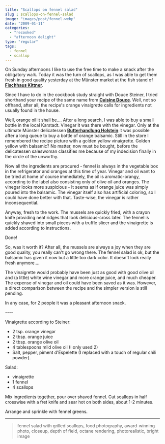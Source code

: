 ```yaml
---
title: "Scallops on fennel salad"
slug : scallops-on-fennel-salad
image: "images/post/fennel.webp"
date: "2009-01-11"
categories: 
  - "recooked"
  - "afternoon delight"
type: "regular"
tags: 
  - fennel
  - scallop
---
```


On Sunday afternoons I like to use the free time to make a snack after the obligatory walk. Today it was the turn of scallops, as I was able to get them fresh in good quality yesterday at the Münster market at the fish stand of **[Fischhaus Kittner](http://www.fischhaus-kittner.de)**.

Since I have to do in the cookbook study straight with Douce Steiner, I tried shorthand your recipe of the same name from **[Cuisine Douce](https://www.feinschmeckerblog.de/2008/09/29/das_kochbuch_des_jahres_kommt_von_douce_steiner_deutschlands_einziger_zwei-sterne-kchin/)**. Well, not so offhand, after all, the recipe's orange vinaigrette calls for ingredients not usually found in the house.

Well, orange oil it shall be.... After a long search, I was able to buy a small bottle in the local Karstadt. Vinegar it was there with the vinegar. Only at the ultimate Münster delicatessen **[Butterhandlung Holstein](http://www.butterhandlung-holstein.de/butterhandlung/)** it was possible after a long queue to buy a bottle of orange balsamic. Still in the store I remembered the recipe picture with a golden yellow vinaigrette. Golden yellow with balsamic? No matter, now must be bought, before the delicatessen saleswoman classifies me because of my indecision finally in the circle of the unworthy.

Now all the ingredients are procured - fennel is always in the vegetable box in the refrigerator and oranges at this time of year. Vinegar and oil want to be tried at home of course immediately, the oil is aromatic-orangy, according to the label also consisting only of olive oil and oranges. The vinegar looks more suspicious - It seems as if orange juice was simply poured into the balsamic. The vinegar itself also has artificial coloring, so I could have done better with that. Taste-wise, the vinegar is rather inconsequential.

Anyway, fresh to the work. The mussels are quickly fried, with a crayon knife providing neat ridges that look delicious-cross later. The fennel is quickly shaved into small pieces with a truffle slicer and the vinaigrette is added according to instructions.

Done!

So, was it worth it? After all, the mussels are always a joy when they are good quality, you really can't go wrong there. The fennel salad is ok, but the balsamic has given it now but a little too dark color. It doesn't look really fresh anymore....

The vinaigrette would probably have been just as good with good olive oil and (a little) white wine vinegar and more orange juice, and much cheaper. The expense of vinegar and oil could have been saved as it was. However, a direct comparison between the recipe and the simpler version is still pending.

In any case, for 2 people it was a pleasant afternoon snack.

\----

Vinaigrette according to Steiner: 
* 2 tsp. orange vinegar 
* 2 tbsp. orange juice 
* 2 tbsp. orange olive oil 
* 4 tablespoons mild olive oil (I only used 2) 
* Salt, pepper, piment d'Espelette (I replaced with a touch of regular chili powder).

Salad: 

* vinaigrette 
* 1 fennel 
* 4 scallops

Mix ingredients together, pour over shaved fennel. Cut scallops in half crosswise with a fret knife and sear hot on both sides, about 1-2 minutes.

Arrange and sprinkle with fennel greens.

----

> fennel salad with grilled scallops, food photography, award-winning photo, closeup, depth of field, octane rendering, photorealistic, bright image


